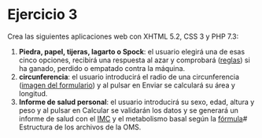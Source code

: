 # Ejercicio 3

Crea las siguientes aplicaciones web con XHTML 5.2, CSS 3 y PHP 7.3:

1. **Piedra, papel, tijeras, lagarto o Spock**: el usuario elegirá una de esas cinco opciones, recibirá una respuesta al azar y comprobará ([reglas](https://milq.github.io/cursos/dwes/ud/1/piedra_papel_tijeras_lagarto_spock.png)) si ha ganado, perdido o empatado contra la máquina.
2. **circunferencia**: el usuario introducirá el radio de una circunferencia ([imagen del formulario](https://milq.github.io/cursos/dwes/ud/1/circunferencia.png)) y al pulsar en Enviar se calculará su área y longitud.
3. **Informe de salud personal**: el usuario introducirá su sexo, edad, altura y peso y al pulsar en Calcular se validarán los datos y se generará un informe de salud con el [IMC](https://es.wikipedia.org/wiki/%C3%8Dndice_de_masa_corporal) y el metabolismo basal según la [fórmula](https://es.wikipedia.org/wiki/Metabolismo_basal#C%C3%A1lculo_de_calor%C3%ADas_necesarias)# Estructura de los archivos de la OMS.
